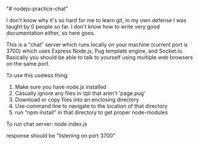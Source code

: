"# nodejs-practice-chat" 

I don't know why it's so hard for me to learn git, in my own defense I was taught by 0 people so far. 
I don't know how to write very good documentation either, so here goes. 

This is a "chat" server which runs locally on your machine (current port is 3700) which uses Express Node.js, Pug template engine, and Socket.io. Basically you should be able to talk to yourself using multiple web browsers on the same port. 



To use this useless thing:
1. Make sure you have node.js installed
2. Casually ignore any files in \tpl that aren't 'page.pug'
3. Download or copy files into an enclosing directory
4. Use command line to navigate to the location of that directory
5. run "npm install" in that directory to get proper node-modules

To run chat server: 
node index.js

response should be "listening on port 3700" 


